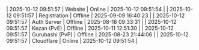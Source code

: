 | 2025-10-12 09:51:57 | Website | Online | 2025-10-12 09:51:54 |
| 2025-10-12 09:51:57 | Registration | Offline | 2025-09-09 16:40:23 |
| 2025-10-12 09:51:57 | Auth Server | Offline | 2025-08-18 09:33:31 |
| 2025-10-12 09:51:57 | Kezan (PvE) | Offline | 2025-10-11 12:51:30 |
| 2025-10-12 09:51:57 | Gurubashi (PvP) | Offline | 2025-08-23 21:44:06 |
| 2025-10-12 09:51:57 | Cloudflare | Online | 2025-10-12 09:51:54 |
